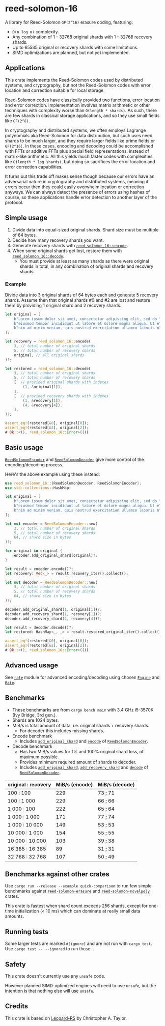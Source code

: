 # reed-solomon-16

A library for Reed-Solomon `GF(2^16)` erasure coding, featuring:

- `O(n log n)` complexity.
- Any combination of 1 - 32768 original shards with 1 - 32768 recovery shards.
- Up to 65535 original or recovery shards with some limitations.
- SIMD optimizations are planned, but not yet implemented.

## Applications

This crate implements the Reed-Solomon codes used by distributed systems, and cryptography, but not the Reed-Solomon codes with error location and correction suitable for local storage.

Reed-Solomon codes have classically provided two functions, error location and error correction. Implementation involves matrix arithmetic or other techniques with complexity worse than `O(length * shards)`.  As such, there are few shards in classical storage applications, and so they use small fields like `GF(2^8)`.

In cryptography and distributed systems, we often employs Lagrange polynomials aka Reed-Solomon for data distribution, but such uses need shards to be much larger, and they require larger fields like prime fields or `GF(2^16)`.  In these cases, encoding and decoding could be accomplished with FFTs or additive FFTs plus special field representations, instead of matrix-like arithmetic.  All this yields much faster codes with complexities like `O(length * log shards)`, but doing so sacrifices the error location and error correction capabilities. 

It turns out this trade off makes sense though because our errors have an adversarial nature in cryptography and distributed systems, meaning if errors occur then they could easily overwhelm location or correction anyways.  We can always detect the presence of errors using hashes of course, so these applications handle error detection to another layer of the protocol.

## Simple usage

1. Divide data into equal-sized original shards.
   Shard size must be multiple of 64 bytes.
2. Decide how many recovery shards you want.
3. Generate recovery shards with [`reed_solomon_16::encode`].
4. When some original shards get lost, restore them with [`reed_solomon_16::decode`].
    - You must provide at least as many shards as there were original shards in total,
      in any combination of original shards and recovery shards.

### Example

Divide data into 3 original shards of 64 bytes each and generate 5 recovery shards.
Assume then that original shards #0 and #2 are lost
and restore them by providing 1 original shard and 2 recovery shards.

```rust
let original = [
    b"Lorem ipsum dolor sit amet, consectetur adipiscing elit, sed do ",
    b"eiusmod tempor incididunt ut labore et dolore magna aliqua. Ut e",
    b"nim ad minim veniam, quis nostrud exercitation ullamco laboris n",
];

let recovery = reed_solomon_16::encode(
    3, // total number of original shards
    5, // total number of recovery shards
    original, // all original shards
)?;

let restored = reed_solomon_16::decode(
    3, // total number of original shards
    5, // total number of recovery shards
    [  // provided original shards with indexes
        (1, &original[1]),
    ],
    [  // provided recovery shards with indexes
        (1, &recovery[1]),
        (4, &recovery[4]),
    ],
)?;

assert_eq!(restored[&0], original[0]);
assert_eq!(restored[&2], original[2]);
# Ok::<(), reed_solomon_16::Error>(())
```

## Basic usage

[`ReedSolomonEncoder`] and [`ReedSolomonDecoder`] give more control
of the encoding/decoding process.

Here's the above example using these instead:

```rust
use reed_solomon_16::{ReedSolomonDecoder, ReedSolomonEncoder};
use std::collections::HashMap;

let original = [
    b"Lorem ipsum dolor sit amet, consectetur adipiscing elit, sed do ",
    b"eiusmod tempor incididunt ut labore et dolore magna aliqua. Ut e",
    b"nim ad minim veniam, quis nostrud exercitation ullamco laboris n",
];

let mut encoder = ReedSolomonEncoder::new(
    3, // total number of original shards
    5, // total number of recovery shards
    64, // shard size in bytes
)?;

for original in original {
    encoder.add_original_shard(original)?;
}

let result = encoder.encode()?;
let recovery: Vec<_> = result.recovery_iter().collect();

let mut decoder = ReedSolomonDecoder::new(
    3, // total number of original shards
    5, // total number of recovery shards
    64, // shard size in bytes
)?;

decoder.add_original_shard(1, original[1])?;
decoder.add_recovery_shard(1, recovery[1])?;
decoder.add_recovery_shard(4, recovery[4])?;

let result = decoder.decode()?;
let restored: HashMap<_, _> = result.restored_original_iter().collect();

assert_eq!(restored[&0], original[0]);
assert_eq!(restored[&2], original[2]);
# Ok::<(), reed_solomon_16::Error>(())
```

## Advanced usage

See [`rate`][mod:rate] module for advanced encoding/decoding
using chosen [`Engine`] and [`Rate`].

## Benchmarks

- These benchmarks are from `cargo bench main`
  with 3.4 GHz i5-3570K (Ivy Bridge, 3rd gen.).
- Shards are 1024 bytes.
- MiB/s is total amount of data,
  i.e. original shards + recovery shards.
    - For decoder this includes missing shards.
- Encode benchmark
    - Includes [`add_original_shard`][RSE::add_original_shard] and
      [`encode`][RSE::encode] of [`ReedSolomonEncoder`].
- Decode benchmark
    - Has two MiB/s values for 1% and 100% original shard loss, of maximum possible.
    - Provides minimum required amount of shards to decoder.
    - Includes [`add_original_shard`][RSD::add_original_shard],
      [`add_recovery_shard`][RSD::add_recovery_shard] and
      [`decode`][RSD::decode] of [`ReedSolomonDecoder`].

| original : recovery | MiB/s (encode) | MiB/s (decode) |
| ------------------- | -------------- | -------------- |
| 100 : 100           | 229            | 73 ; 71        |
| 100 : 1 000         | 229            | 66 ; 66        |
| 1 000 : 100         | 222            | 65 ; 64        |
| 1 000 : 1 000       | 171            | 77 ; 74        |
| 1 000 : 10 000      | 149            | 53 ; 53        |
| 10 000 : 1 000      | 154            | 55 ; 55        |
| 10 000 : 10 000     | 103            | 39 ; 38        |
| 16 385 : 16 385     |  89            | 31 ; 31        |
| 32 768 : 32 768     | 107            | 50 ; 49        |

## Benchmarks against other crates

Use `cargo run --release --example quick-comparison`
to run few simple benchmarks against [`reed-solomon-erasure`]
and [`reed-solomon-novelpoly`] crates.

This crate is fastest when shard count exceeds 256 shards,
except for one-time initialization (< 10 ms)
which can dominate at really small data amounts.

[`reed-solomon-erasure`]: https://crates.io/crates/reed-solomon-erasure
[`reed-solomon-novelpoly`]: https://crates.io/crates/reed-solomon-novelpoly

## Running tests

Some larger tests are marked `#[ignore]` and are not run with `cargo test`.
Use `cargo test -- --ignored` to run those.

## Safety

This crate doesn't currently use any `unsafe` code.

However planned SIMD-optimized engines will need to use `unsafe`,
but the intention is that nothing else will use `unsafe`.

## Credits

This crate is based on [Leopard-RS] by Christopher A. Taylor.

[Leopard-RS]: https://github.com/catid/leopard

[`Naive`]: https://docs.rs/reed-solomon-16/0.1.0/reed_solomon_16/engine/struct.Naive.html
[`NoSimd`]: https://docs.rs/reed-solomon-16/0.1.0/reed_solomon_16/engine/struct.NoSimd.html

[`ReedSolomonEncoder`]: https://docs.rs/reed-solomon-16/0.1.0/reed_solomon_16/struct.ReedSolomonEncoder.html
[RSE::add_original_shard]: https://docs.rs/reed-solomon-16/0.1.0/reed_solomon_16/struct.ReedSolomonEncoder.html#method.add_original_shard
[RSE::encode]: https://docs.rs/reed-solomon-16/0.1.0/reed_solomon_16/struct.ReedSolomonEncoder.html#method.encode

[`ReedSolomonDecoder`]: https://docs.rs/reed-solomon-16/0.1.0/reed_solomon_16/struct.ReedSolomonDecoder.html
[RSD::add_original_shard]: https://docs.rs/reed-solomon-16/0.1.0/reed_solomon_16/struct.ReedSolomonDecoder.html#method.add_original_shard
[RSD::add_recovery_shard]: https://docs.rs/reed-solomon-16/0.1.0/reed_solomon_16/struct.ReedSolomonDecoder.html#method.add_recovery_shard
[RSD::decode]: https://docs.rs/reed-solomon-16/0.1.0/reed_solomon_16/struct.ReedSolomonDecoder.html#method.decode

[`Engine`]: https://docs.rs/reed-solomon-16/0.1.0/reed_solomon_16/engine/trait.Engine.html
[`Rate`]: https://docs.rs/reed-solomon-16/0.1.0/reed_solomon_16/rate/trait.Rate.html

[mod:rate]: https://docs.rs/reed-solomon-16/0.1.0/reed_solomon_16/rate/index.html

[`reed_solomon_16::encode`]: https://docs.rs/reed-solomon-16/0.1.0/reed_solomon_16/fn.encode.html
[`reed_solomon_16::decode`]: https://docs.rs/reed-solomon-16/0.1.0/reed_solomon_16/fn.decode.html
